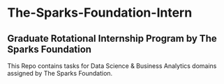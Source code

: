 # The-Sparks-Foundation-Intern
Graduate Rotational Internship Program by The Sparks Foundation
---
This Repo contains tasks for Data Science & Business Analytics domains assigned by The Sparks Foundation.
